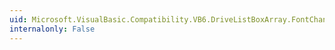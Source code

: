 ```yaml
---
uid: Microsoft.VisualBasic.Compatibility.VB6.DriveListBoxArray.FontChanged
internalonly: False
---
```

